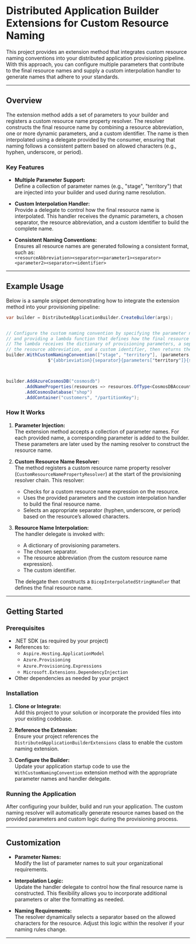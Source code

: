 # Distributed Application Builder Extensions for Custom Resource Naming

This project provides an extension method that integrates custom resource naming conventions into your distributed application provisioning pipeline. With this approach, you can configure multiple parameters that contribute to the final resource names and supply a custom interpolation handler to generate names that adhere to your standards.

---

## Overview

The extension method adds a set of parameters to your builder and registers a custom resource name property resolver. The resolver constructs the final resource name by combining a resource abbreviation, one or more dynamic parameters, and a custom identifier. The name is then interpolated using a delegate provided by the consumer, ensuring that naming follows a consistent pattern based on allowed characters (e.g., hyphen, underscore, or period).

### Key Features

- **Multiple Parameter Support:**  
  Define a collection of parameter names (e.g., "stage", "territory") that are injected into your builder and used during name resolution.

- **Custom Interpolation Handler:**  
  Provide a delegate to control how the final resource name is interpolated. This handler receives the dynamic parameters, a chosen separator, the resource abbreviation, and a custom identifier to build the complete name.

- **Consistent Naming Conventions:**  
  Ensures all resource names are generated following a consistent format, such as:  
  `<resourceAbbreviation><separator><parameter1><separator><parameter2><separator><identifier>`

---

## Example Usage

Below is a sample snippet demonstrating how to integrate the extension method into your provisioning pipeline:

```csharp
var builder = DistributedApplicationBuilder.CreateBuilder(args);


// Configure the custom naming convention by specifying the parameter names ("stage" and "territory")
// and providing a lambda function that defines how the final resource name should be built.
// The lambda receives the dictionary of provisioning parameters, a separator string,
// the resource abbreviation, and a custom identifier, then returns the interpolated name.
builder.WithCustomNamingConvention(["stage", "territory"], (parameters, separator, abbrieviation, identifier) =>
                $"{abbrieviation}{separator}{parameters["territory"]}{separator}{parameters["stage"]}{separator}{identifier}");



builder.AddAzureCosmosDB("cosmosdb")
       .AddNameProperties(resources => resources.OfType<CosmosDBAccount>().FirstOrDefault(), "cosmos", "playground")
       .AddCosmosDatabase("shop")
       .AddContainer("customers", "/partitionKey");
```

### How It Works

1. **Parameter Injection:**  
   The extension method accepts a collection of parameter names. For each provided name, a corresponding parameter is added to the builder. These parameters are later used by the naming resolver to construct the resource name.

2. **Custom Resource Name Resolver:**  
   The method registers a custom resource name property resolver (`CustomResourceNamePropertyResolver`) at the start of the provisioning resolver chain. This resolver:
   - Checks for a custom resource name expression on the resource.
   - Uses the provided parameters and the custom interpolation handler to build the final resource name.
   - Selects an appropriate separator (hyphen, underscore, or period) based on the resource’s allowed characters.

3. **Resource Name Interpolation:**  
   The handler delegate is invoked with:
   - A dictionary of provisioning parameters.
   - The chosen separator.
   - The resource abbreviation (from the custom resource name expression).
   - The custom identifier.
   
   The delegate then constructs a `BicepInterpolatedStringHandler` that defines the final resource name.

---

## Getting Started

### Prerequisites

- .NET SDK (as required by your project)
- References to:
  - `Aspire.Hosting.ApplicationModel`
  - `Azure.Provisioning`
  - `Azure.Provisioning.Expressions`
  - `Microsoft.Extensions.DependencyInjection`
- Other dependencies as needed by your project

### Installation

1. **Clone or Integrate:**  
   Add this project to your solution or incorporate the provided files into your existing codebase.

2. **Reference the Extension:**  
   Ensure your project references the `DistributedApplicationBuilderExtensions` class to enable the custom naming extension.

3. **Configure the Builder:**  
   Update your application startup code to use the `WithCustomNamingConvention` extension method with the appropriate parameter names and handler delegate.

### Running the Application

After configuring your builder, build and run your application. The custom naming resolver will automatically generate resource names based on the provided parameters and custom logic during the provisioning process.

---

## Customization

- **Parameter Names:**  
  Modify the list of parameter names to suit your organizational requirements.

- **Interpolation Logic:**  
  Update the handler delegate to control how the final resource name is constructed. This flexibility allows you to incorporate additional parameters or alter the formatting as needed.

- **Naming Requirements:**  
  The resolver dynamically selects a separator based on the allowed characters for the resource. Adjust this logic within the resolver if your naming rules change.

---
